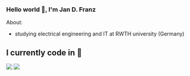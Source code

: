 ### Hello world 👋, I'm Jan D. Franz

About:
- studying electrical engineering and IT at RWTH university (Germany)



## I currently code in  🚀

![](https://img.shields.io/badge/Python-3776AB?style=for-the-badge&logo=python&logoColor=black)
![](https://img.shields.io/badge/C%2B%2B-00599C?style=for-the-badge&logo=c%2B%2B&logoColor=white)





